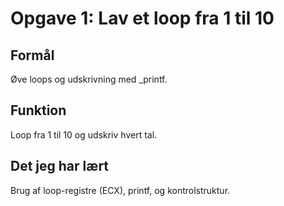# Opgave 1: Lav et loop fra 1 til 10

## Formål
Øve loops og udskrivning med _printf.

## Funktion
Loop fra 1 til 10 og udskriv hvert tal.

## Det jeg har lært
Brug af loop-registre (ECX), printf, og kontrolstruktur.
